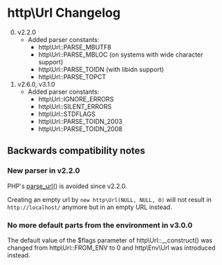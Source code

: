 # http\Url Changelog

0. v2.2.0
	* Added parser constants:
		* http\Url::PARSE_MBUTF8
		* http\Url::PARSE_MBLOC (on systems with wide character support)
		* http\Url::PARSE_TOIDN (with libidn support)
		* http\Url::PARSE_TOPCT
0. v2.6.0, v3.1.0
	* Added parser constants:
		* http\Url::IGNORE_ERRORS
		* http\Url::SILENT_ERRORS
		* http\Url::STDFLAGS
		* http\Url::PARSE_TOIDN_2003
		* http\Url::PARSE_TOIDN_2008

## Backwards compatibility notes

### New parser in v2.2.0

PHP's [parse_url()](http://php.net/parse_url) is avoided since v2.2.0.

Creating an empty url by `new http\Url(NULL, NULL, 0)` will not result in `http://localhost/` anymore but in an empty URL instead.

### No more default parts from the environment in v3.0.0

The default value of the $flags parameter of http\Url::__construct() was changed from http\Url::FROM_ENV to 0 and http\Env\Url was introduced instead.
